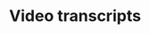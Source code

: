 ---
title: Video transcripts
hidden: true
intro: 'Find audio and visual transcripts for videos linked from this site.'
versions:
  fpt: '*'
  ghec: '*'
  ghes: '*'
  ghae: '*'
topics:
  - Transcripts
children:
  - transcript-codespaces-your-instant-dev-box-in-the-cloud
---